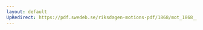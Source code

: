 ```yaml
---
layout: default
UpRedirect: https://pdf.swedeb.se/riksdagen-motions-pdf/1868/mot_1868__ak__00217/mot_1868__ak__00217_002.pdf
---
```

